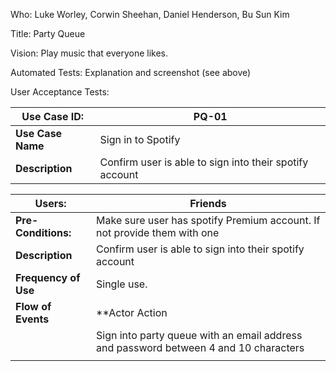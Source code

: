 Who: Luke Worley, Corwin Sheehan, Daniel Henderson, Bu Sun Kim

Title: Party Queue  

Vision: Play music that everyone likes.

Automated Tests: Explanation and screenshot (see above)

User Acceptance Tests:



|  **Use Case ID:** | PQ-01 |
|------|------|
|**Use Case Name**|Sign in to Spotify|
| **Description** |Confirm user is able to sign into their spotify account|

|  **Users:** | Friends |
|------|------|
|**Pre-Conditions:**|Make sure user has spotify Premium account. If not provide them with one|
| **Description** |Confirm user is able to sign into their spotify account|
|**Frequency of Use**|Single use.|
|**Flow of Events**|**Actor Action| System Response| Comments|
|                  | Sign into party queue with an email address and password between 4 and 10 characters| |  |
|                 | 
